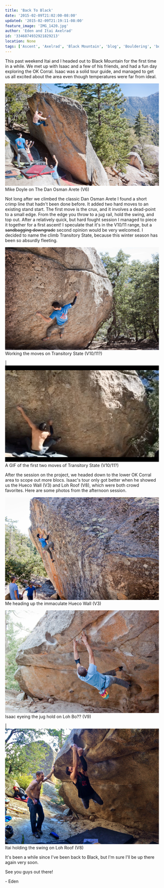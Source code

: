 ```yaml
---
title: 'Back To Black'
date: '2015-02-09T21:02:00-08:00'
updated: '2015-02-09T21:19:11-08:00'
feature_image: 'IMG_1420.jpg'
author: 'Eden and Itai Axelrad'
id: '3346874932921829213'
location: None
tags: ['Ascent', 'Axelrad', 'Black Mountain', 'blog', 'Bouldering', 'boulders', 'California', 'Climbing', 'Eden', 'First', 'Five Ten', 'highball', 'Itai', 'Mountain', 'Rock']
---
```

This past weekend Itai and I headed out to Black Mountain for the first time in a while. We met up with Isaac and a few of his friends, and had a fun day exploring the OK Corral. Isaac was a solid tour guide, and managed to get us all excited about the area even though temperatures were far from ideal.

![image alt](/images/IMG_1420.jpg)Mike Doyle on The Dan Osman Arete (V6)

Not long after we climbed the classic Dan Osman Arete I found a short crimp line that hadn't been done before. It added two hard moves to an existing stand start. The first move is the crux, and it involves a dead-point to a small edge. From the edge you throw to a jug rail, hold the swing, and top out. After a relatively quick, but hard fought session I managed to piece it together for a first ascent! I speculate that it's in the V10/11 range, but a ~~sandbagging
downgrade~~ second opinion would be very welcomed. I decided to name the climb Transitory State, because this winter season has been so absurdly fleeting.

![image alt](/images/IMG_1430.jpg)Working the moves on Transitory State (V10/11?)

| ![image alt](/images/output_zxN2Yr.gif)A GIF of the first two moves of Transitory State (V10/11?)

After the session on the project, we headed down to the lower OK Corral area to scope out more blocs. Isaac's tour only got better when he showed us the Hueco Wall (V3) and Loh Roof (V8), which were both crowd favorites. Here are some photos from the afternoon session.

![image alt](/images/IMG_1447.jpg)Me heading up the immaculate Hueco Wall (V3)

![image alt](/images/IMG_1476.jpg)Isaac eyeing the jug hold on Loh Bo?? (V9)

| ![image alt](/images/IMG_5312.JPG)Itai holding the swing on Loh Roof (V8)

It's been a while since I've been back to Black, but I'm sure I'll be up there again very soon.

See you guys out there!

\- Eden


